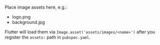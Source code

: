Place image assets here, e.g.:

- logo.png
- background.jpg

Flutter will load them via `Image.asset('assets/images/<name>')` after you register the `assets:` path in `pubspec.yaml`.